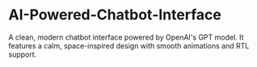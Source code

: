 # AI-Powered-Chatbot-Interface
A clean, modern chatbot interface powered by OpenAI's GPT model. It features a calm, space-inspired design with smooth animations and RTL support.
